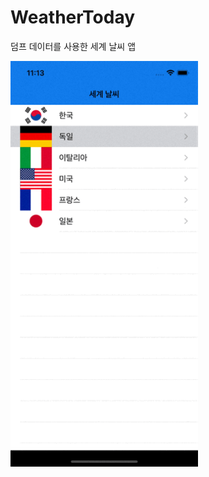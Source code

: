 # WeatherToday
덤프 데이터를 사용한 세계 날씨 앱

<img src="https://github.com/loinsir/WeatherToday/blob/main/Simulator%20Screen%20Recording%20-%20iPhone%2012%20-%202021-08-11%20at%2023.13.57.gif?raw=true" alt="app.gif" width=300/>
